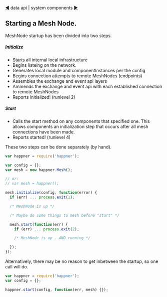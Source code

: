 [&#9664;](data.md) data api | system components [&#9654;](system.md)

## Starting a Mesh Node.

MeshNode startup has been divided into two steps.

##### Initialize

* Starts all internal local infrastructure
* Begins listeing on the network.
* Generates local module and componentInstances per the config
* Begins connection attempts to remote MeshNodes (endpoints)
* Assembles the exchange and event api layers
* Ammends the exchange and event api with each established connection to remote MeshNodes
* Reports initialized! (runlevel 2)

##### Start

* Calls the start method on any components that specified one. This allows components an initialization step that occurs after all mesh connections have been made.
* Reports started! (runlevel 4)

These two steps can be done separately (by hand).

```javascript
var happner = require('happner');

var config = {};
var mesh = new happner.Mesh();

// or:
// var mesh = happner(); 

mesh.initialize(config, function(error) {
  if (err) ... process.exit(1);

  /* MeshNode is up */

  /* Maybe do some things to mesh before "start" */ 

  mesh.start(function(err) {
    if (err) ... process.exit(2);

    /* MeshNode is up - AND running */

  });
});

```

Alternatively, there may be no reason to get inbetween the startup, so one call will do.

```javascript
var happner = require('happner');
var config = {};

happner.start(config, function(err, mesh) {});
```
